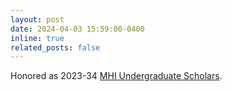```yaml
---
layout: post
date: 2024-04-03 15:59:00-0400
inline: true
related_posts: false
---
```


Honored as 2023-34 [MHI Undergraduate Scholars](https://minghsiehece.usc.edu/past-scholars/).
